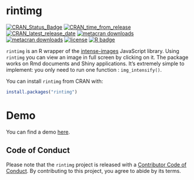 
<!-- README.md is generated from README.Rmd. Please edit that file -->

# rintimg

<!-- badges: start -->

[![CRAN\_Status\_Badge](https://www.r-pkg.org/badges/version/rintimg)](https://cran.r-project.org/package=rintimg)
[![CRAN\_time\_from\_release](https://www.r-pkg.org/badges/ago/rintimg)](https://cran.r-project.org/package=rintimg)
[![CRAN\_latest\_release\_date](https://www.r-pkg.org/badges/last-release/rintimg)](https://cran.r-project.org/package=rintimg)
[![metacran
downloads](https://cranlogs.r-pkg.org/badges/rintimg)](https://cran.r-project.org/package=rintimg)
[![metacran
downloads](https://cranlogs.r-pkg.org/badges/grand-total/rintimg)](https://cran.r-project.org/package=rintimg)
[![license](https://img.shields.io/github/license/mashape/apistatus.svg)](https://choosealicense.com/licenses/mit/)
[![R
badge](https://img.shields.io/badge/Build%20with-♥%20and%20R-purple)](https://github.com/feddelegrand7/rintimg)


<!-- badges: end -->

`rintimg` is an R wrapper of the
[intense-images](https://github.com/tholman/intense-images) JavaScript
library. Using `rintimg` you can view an image in full screen by
clicking on it. The package works on Rmd documents and Shiny
applications. It’s extremely simple to implement: you only need to run
one function : `img_intensify()`.

You can install `rintimg` from CRAN with:

``` r
install.packages("rintimg")
```

# Demo

You can find a demo
[here](https://ihaddadenfodil.com/post/introducing-the-rintimg-package-click-on-an-image-and-see-it-on-full-screen/).

## Code of Conduct

Please note that the `rintimg` project is released with a [Contributor
Code of
Conduct](https://contributor-covenant.org/version/2/0/CODE_OF_CONDUCT.html).
By contributing to this project, you agree to abide by its terms.
